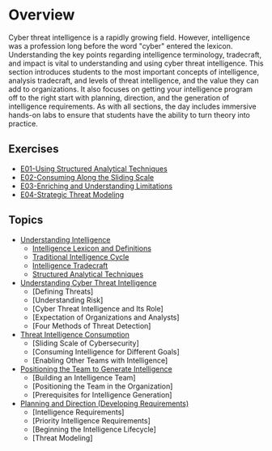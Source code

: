 # Overview

Cyber threat intelligence is a rapidly growing field. However, intelligence was a profession long before the word "cyber" entered the lexicon. Understanding the key points regarding intelligence terminology, tradecraft, and impact is vital to understanding and using cyber threat intelligence. This section introduces students to the most important concepts of intelligence, analysis tradecraft, and levels of threat intelligence, and the value they can add to organizations. It also focuses on getting your intelligence program off to the right start with planning, direction, and the generation of intelligence requirements. As with all sections, the day includes immersive hands-on labs to ensure that students have the ability to turn theory into practice.

## Exercises

* [E01-Using Structured Analytical Techniques](https://github.com/WeaverHeavy/Threat-Intelligence-Tradecraft/blob/master/1%20Cyber%20Threat%20Intelligence%20and%20Requirements/Exercises/E01-Using%20Structured%20Analytical%20Techniques.md)
* [E02-Consuming Along the Sliding Scale](https://github.com/WeaverHeavy/Threat-Intelligence-Tradecraft/blob/master/1%20Cyber%20Threat%20Intelligence%20and%20Requirements/Exercises/E02-Consuming%20Along%20the%20Sliding%20Scale)
* [E03-Enriching and Understanding Limitations](https://github.com/WeaverHeavy/Threat-Intelligence-Tradecraft/blob/master/1%20Cyber%20Threat%20Intelligence%20and%20Requirements/Exercises/E03-Strategic%20Threat%20Modeling.md)
* [E04-Strategic Threat Modeling](https://github.com/WeaverHeavy/Threat-Intelligence-Tradecraft/blob/master/1%20Cyber%20Threat%20Intelligence%20and%20Requirements/Exercises/E04-Enriching%20and%20Understanding%20Limitations.md)


## Topics

* [Understanding Intelligence](https://github.com/WeaverHeavy/Threat-Intelligence-Tradecraft/tree/master/1%20Cyber%20Threat%20Intelligence%20and%20Requirements/Topics/01-Understanding%20Intelligence)
  * [Intelligence Lexicon and Definitions](https://github.com/WeaverHeavy/Threat-Intelligence-Tradecraft/blob/master/1%20Cyber%20Threat%20Intelligence%20and%20Requirements/Topics/01-Understanding%20Intelligence/01-Intelligence%20Lexicon%20and%20Definitions.pdf)
  * [Traditional Intelligence Cycle](https://github.com/WeaverHeavy/Threat-Intelligence-Tradecraft/blob/master/1%20Cyber%20Threat%20Intelligence%20and%20Requirements/Topics/01-Understanding%20Intelligence/02-Traditional%20Intelligence%20Cycle.pdf)
  * [Intelligence Tradecraft](https://github.com/WeaverHeavy/Threat-Intelligence-Tradecraft/blob/master/1%20Cyber%20Threat%20Intelligence%20and%20Requirements/Topics/01-Understanding%20Intelligence/03-Intelligence%20Tradecraft.pdf)
  * [Structured Analytical Techniques](https://github.com/WeaverHeavy/Threat-Intelligence-Tradecraft/blob/master/1%20Cyber%20Threat%20Intelligence%20and%20Requirements/Topics/01-Understanding%20Intelligence/04-Structured%20Analytical%20Techniques.pdf)
* [Understanding Cyber Threat Intelligence](https://github.com/WeaverHeavy/Threat-Intelligence-Tradecraft/tree/master/1%20Cyber%20Threat%20Intelligence%20and%20Requirements/Topics/02-Understanding%20Cyber%20Threat%20Intelligence)
  * [Defining Threats]
  * [Understanding Risk]
  * [Cyber Threat Intelligence and Its Role]
  * [Expectation of Organizations and Analysts]
  * [Four Methods of Threat Detection]
* [Threat Intelligence Consumption](https://github.com/WeaverHeavy/Threat-Intelligence-Tradecraft/tree/master/1%20Cyber%20Threat%20Intelligence%20and%20Requirements/Topics/03-Threat%20Intelligence%20Consumption)
  * [Sliding Scale of Cybersecurity]
  * [Consuming Intelligence for Different Goals]
  * [Enabling Other Teams with Intelligence]
* [Positioning the Team to Generate Intelligence](https://github.com/WeaverHeavy/Threat-Intelligence-Tradecraft/tree/master/1%20Cyber%20Threat%20Intelligence%20and%20Requirements/Topics/04-Positioning%20the%20Team%20to%20Generate%20Intelligence)
  * [Building an Intelligence Team]
  * [Positioning the Team in the Organization]
  * [Prerequisites for Intelligence Generation]
* [Planning and Direction (Developing Requirements)](https://github.com/WeaverHeavy/Threat-Intelligence-Tradecraft/tree/master/1%20Cyber%20Threat%20Intelligence%20and%20Requirements/Topics/05-Planning%20and%20Direction%20(Developing%20Requirements))
  * [Intelligence Requirements]
  * [Priority Intelligence Requirements]
  * [Beginning the Intelligence Lifecycle]
  * [Threat Modeling]
